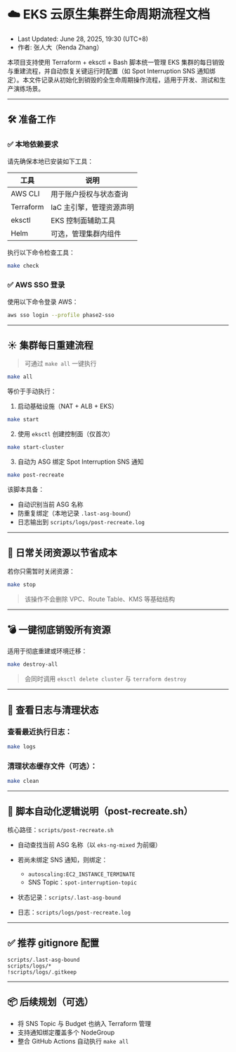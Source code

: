 # ☁️ EKS 云原生集群生命周期流程文档

* Last Updated: June 28, 2025, 19:30 (UTC+8)
* 作者: 张人大（Renda Zhang）

本项目支持使用 Terraform + eksctl + Bash 脚本统一管理 EKS 集群的每日销毁与重建流程，并自动恢复关键运行时配置（如 Spot Interruption SNS 通知绑定）。本文件记录从初始化到销毁的全生命周期操作流程，适用于开发、测试和生产演练场景。

---

## 🛠 准备工作

### ✅ 本地依赖要求

请先确保本地已安装如下工具：

| 工具        | 说明             |
| --------- | -------------- |
| AWS CLI   | 用于账户授权与状态查询    |
| Terraform | IaC 主引擎，管理资源声明 |
| eksctl    | EKS 控制面辅助工具    |
| Helm      | 可选，管理集群内组件     |

执行以下命令检查工具：

```bash
make check
```

### ✅ AWS SSO 登录

使用以下命令登录 AWS：

```bash
aws sso login --profile phase2-sso
```

---

## ☀ 集群每日重建流程

> 可通过 `make all` 一键执行

```bash
make all
```

等价于手动执行：

1. 启动基础设施（NAT + ALB + EKS）

```bash
make start
```

2. 使用 `eksctl` 创建控制面（仅首次）

```bash
make start-cluster
```

3. 自动为 ASG 绑定 Spot Interruption SNS 通知

```bash
make post-recreate
```

该脚本具备：

* 自动识别当前 ASG 名称
* 防重复绑定（本地记录 `.last-asg-bound`）
* 日志输出到 `scripts/logs/post-recreate.log`

---

## 🌙 日常关闭资源以节省成本

若你只需暂时关闭资源：

```bash
make stop
```

> 该操作不会删除 VPC、Route Table、KMS 等基础结构

---

## 💣 一键彻底销毁所有资源

适用于彻底重建或环境迁移：

```bash
make destroy-all
```

> 会同时调用 `eksctl delete cluster` 与 `terraform destroy`

---

## 📜 查看日志与清理状态

### 查看最近执行日志：

```bash
make logs
```

### 清理状态缓存文件（可选）：

```bash
make clean
```

---

## 🔁 脚本自动化逻辑说明（post-recreate.sh）

核心路径：`scripts/post-recreate.sh`

* 自动查找当前 ASG 名称（以 `eks-ng-mixed` 为前缀）
* 若尚未绑定 SNS 通知，则绑定：

  * `autoscaling:EC2_INSTANCE_TERMINATE`
  * SNS Topic：`spot-interruption-topic`
* 状态记录：`scripts/.last-asg-bound`
* 日志：`scripts/logs/post-recreate.log`

---

## ✅ 推荐 gitignore 配置

```gitignore
scripts/.last-asg-bound
scripts/logs/*
!scripts/logs/.gitkeep
```

---

## 📦 后续规划（可选）

* 将 SNS Topic 与 Budget 也纳入 Terraform 管理
* 支持通知绑定覆盖多个 NodeGroup
* 整合 GitHub Actions 自动执行 `make all`
